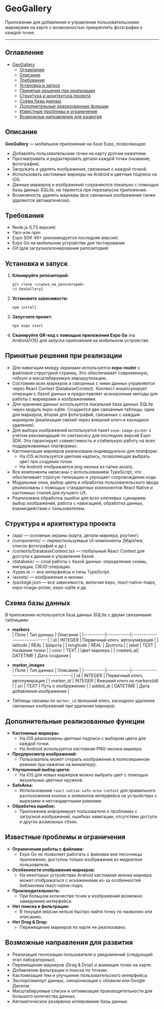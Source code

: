 # GeoGallery

Приложение для добавления и управления пользовательскими маркерами на карте с возможностью прикреплять фотографии к каждой точке.

---

## Оглавление
- [GeoGallery](#geogallery)
  - [Оглавление](#оглавление)
  - [Описание](#описание)
  - [Требования](#требования)
  - [Установка и запуск](#установка-и-запуск)
  - [Принятые решения при реализации](#принятые-решения-при-реализации)
  - [Структура и архитектура проекта](#структура-и-архитектура-проекта)
  - [Схема базы данных](#схема-базы-данных)
  - [Дополнительные реализованные функции](#дополнительные-реализованные-функции)
  - [Известные проблемы и ограничения](#известные-проблемы-и-ограничения)
  - [Возможные направления для развития](#возможные-направления-для-развития)

  

## Описание

**GeoGallery** — мобильное приложение на базе Expo, позволяющее:
- Добавлять пользовательские точки на карту долгим нажатием.
- Просматривать и редактировать детали каждой точки (название, фотографии).
- Загружать и удалять изображения, связанные с каждой точкой.
- Использовать кастомные маркеры на Android и цветные подписи на iOS.
- Данные маркеров и изображений сохраняются локально с помощью базы данных SQLite, не теряются при перезапуске приложения.
- Возможность удалять маркеры (все связанные изображения также удаляются автоматически).

## Требования

- Node.js (LTS версия)
- Yarn или npm
- Expo SDK 49+ (рекомендуется последняя версия)
- Expo Go на мобильном устройстве для тестирования
- Git (для загрузки/клонирования репозитория)

## Установка и запуск

1. **Клонируйте репозиторий:**

   ```bash
   git clone <ссылка_на_репозиторий>
   cd GeoGallery2
   ```

2. **Установите зависимости:**

   ```bash
   npm install
   ```

3. **Запустите проект:**
    ```bash
   npx expo start
   ```

4. **Сканируйте QR-код с помощью приложения Expo Go** (на Android/iOS) для запуска приложения на мобильном устройстве.
   
## Принятые решения при реализации

- Для навигации между экранами используется **expo-router** с файловой структурой страниц. Это обеспечивает современную, гибкую и масштабируемую маршрутизацию.
- Состояние всех маркеров и связанных с ними данных управляется через React Context (DatabaseContext). Контекст инкапсулирует операции с базой данных и предоставляет асинхронные методы для работы с маркерами и изображениями.
- Для хранения данных используется локальная база данных SQLite через модуль expo-sqlite. Создаются две связанные таблицы: одна для маркеров, вторая для фотографий, связанных с каждым маркером (реализация связей через внешний ключ и каскадное удаление).
- Для выбора изображений используется пакет `expo-image-picker` с учётом рекомендаций по синтаксису для последних версий Expo SDK. Это гарантирует совместимость и стабильную работу на всех поддерживаемых платформах.
- Кастомизация маркеров реализована индивидуально для платформ:
    - На iOS используется цветная надпись, позволяющая выбрать цвет при создании точки.
    - На Android отображается png-иконка из папки assets.
- Все компоненты написаны с использованием TypeScript, что обеспечивает строгую типизацию и упрощает сопровождение кода.
- Модальные окна, выбор цвета и обработка пользовательского ввода реализованы с помощью стандартных компонентов React Native и кастомных стилей для лучшего UX.
- Реализована обработка ошибок для всех ключевых сценариев: выбор изображений, работа с навигацией, обработка данных, взаимодействие с пользователем.

## Структура и архитектура проекта
- /app/ — основные экраны (карта, детали маркера, роутинг).
- /components/ — переиспользуемые UI-компоненты (MapView, список фотографий и др.).
- /contexts/DatabaseContext.tsx — глобальный React Context для доступа к данным и управления базой.
- /database/ — слой работы с базой данных: определение схемы, миграции, CRUD-операции.
- /types.ts — все интерфейсы и типы TypeScript.
- /assets/ — изображения и иконки.
- /package.json — все зависимости, включая expo, react-native-maps, expo-image-picker, expo-sqlite и др.

## Схема базы данных

В приложении используется база данных SQLite с двумя связанными таблицами:

- **markers**  
  | Поле      | Тип данных | Описание                      |
  |-----------|------------|-------------------------------|
  | id        | INTEGER    | Первичный ключ, автонумерация |
  | latitude  | REAL       | Широта                        |
  | longitude | REAL       | Долгота                       |
  | label     | TEXT       | Название точки                |
  | color     | TEXT       | Цвет маркера                  |
  | created_at| DATETIME   | Дата создания                 |

- **marker_images**  
  | Поле      | Тип данных | Описание                                  |
  |-----------|------------|-------------------------------------------|
  | id        | INTEGER    | Первичный ключ, автонумерация             |
  | marker_id | INTEGER    | Внешний ключ на markers(id)               |
  | uri       | TEXT       | Путь к изображению                        |
  | added_at  | DATETIME   | Дата добавления изображения               |

- Таблицы связаны по `marker_id` (внешний ключ, каскадное удаление связанных изображений при удалении маркера).


## Дополнительные реализованные функции

- **Кастомные маркеры:**
    - На iOS реализованы цветные подписи с выбором цвета для каждой точки.
    - На Android используется кастомная PNG-иконка маркера.
- **Предпросмотр изображений:**  
    - Пользователь может открыть изображение в полноэкранном режиме при нажатии на миниатюру.
- **Улучшенный выбор цвета:**  
    - На iOS для новых маркеров можно выбрать цвет с помощью визуальных цветных кружков.
- **SafeArea:**  
    - Использование `react-native-safe-area-context` для правильного расположения кнопок и элементов интерфейса на устройствах с вырезами и нестандартными рамками.
- **Обработка ошибок:**  
    - Приложение информирует пользователя о проблемах с загрузкой изображений, ошибках навигации, отсутствии доступа и других возможных сбоях.

## Известные проблемы и ограничения

- **Ограничения работы с файлами:**
  - Expo Go не позволяет работать с файлами вне песочницы приложения, доступны только изображения из медиатеки пользователя.
- **Особенности отображения маркеров:**
  - На некоторых устройствах Android кастомная иконка маркера может отображаться с искажениями из-за особенностей библиотеки react-native-maps.
- **Производительность:**
  - При большом количестве точек и изображений возможно замедление интерфейса.
- **Нет поиска и фильтрации:**
  - В текущей версии нельзя быстро найти точку по названию или описанию.
- **Нет Drag & Drop:**
  - Перемещение маркеров по карте не реализовано.


## Возможные направления для развития

- Реализация геолокации пользователя и уведомлений (следующий этап лабораторных).
- Перемещение маркеров (Drag & Drop) и анимация точек на карте.
- Добавление фильтрации и поиска по точкам.
- Кастомизация тем и улучшение пользовательского интерфейса.
- Экспорт/импорт данных, синхронизация с облаком или Google Диском.
- Масштабируемые списки и оптимизация производительности для большого количества данных.
- Автоматическое резервное копирование базы данных.





